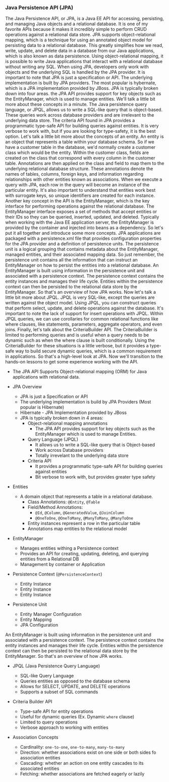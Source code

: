 ### Java Persistence API (JPA)

The Java Persistence API, or JPA, is a Java EE API for accessing, persisting, and managing Java objects and a relational database. It is one of my favorite APIs because it makes it incredibly simple to perform CRUD operations against a relational data store. JPA supports object-relational mapping, which is a technique for using an annotated object model for persisting data to a relational database. This greatly simplifies how we read, write, update, and delete data in a database from our Java applications, which is also known as data persistence. Using object-relational mapping, it is possible to write Java applications that interact with a relational database without writing any SQL. When using JPA, developers only work with objects and the underlying SQL is handled by the JPA provider. It is important to note that JPA is just a specification or API. The underlying implementation is built by JPA providers. The most popular is hybernate, which is a JPA implementation provided by JBoss. JPA is typically broken down into four areas. the JPA API provides support for key objects such as the EntityManager, which is used to manage entities. We'll talk a little bit more about these concepts in a minute. The Java persistence query language, or JPQL, allows us to write a SQL-like query that is object-based. These queries work across database providers and are irrelevant to the underlying data store. The criteria API found in JPA provides a programmatic type-safe API for building queries against entities. It is very verbose to work with, but if you are looking for type-safety, it is the best option. Let's talk a little bit more about the concepts of an entity. An entity is an object that represents a table within your database schema. So if we have a customer table in the database, we'd normally create a customer class which would be the entity. Within the customer class, fields are created on the class that correspond with every column in the customer table. Annotations are then applied on the class and field to map them to the underlying relational database structure. These annotations denote the names of tables, columns, foreign keys, and information regarding relationships with other entities known as associations. When we execute a query with JPA, each row in the query will become an instance of the particular entity. It's also important to understand that entities work best with surrogate keys, so unique identifiers are created for each instance. Another key concept in the API is the EntityManager, which is the key interface for performing operations against the relational database. The EntityManager interface exposes a set of methods that accept entities or their IDs so they can be queried, inserted, updated, and deleted. Typically when working with the Java EE application server, the EntityManager is provided by the container and injected into beans as a dependency. So let's put it all together and introduce some more concepts. JPA applications are packaged with a persistence.xml file that provides configuration properties for the JPA provider and a definition of persistence units. The persistence unit is a logical grouping that contains metadata about the EntityManager, managed entities, and their associated mapping data. So just remember, the persistence unit contains all the information that can instruct an EntityManager on how to persist the entities into a relational database. An EntityManager is built using information in the persistence unit and associated with a persistence context. The persistence context contains the entity instances and manages their life cycle. Entities within the persistence context can then be persisted to the relational data store by the EntityManager. So that's an overview of how JPA works. Now let's talk a little bit more about JPQL. JPQL is very SQL-like, except the queries are written against the object model. Using JPQL, you can construct queries that perform select, update, and delete operations against the database. It's important to note the lack of support for insert operations with JPQL. Within JPQL queries, we can use corollaries for common relational functions like where clauses, like statements, parameters, aggregate operators, and even joins. Finally, let's talk about the CriteriaBuilder API. The CriteriaBuilder is limited to performing queries and is useful when a query needs to be dynamic such as when the where clause is built conditionally. Using the CriteriaBuilder for these situations is a little verbose, but it provides a type-safe way to build secure dynamic queries, which is a common requirement in applications. So that's a high-level look at JPA. Now we'll transition to the hands-on lessons to get some experience working with the API.

- The JPA API Supports Object-relational mapping (ORM) for Java applications with relational data.

- JPA Overview

  - JPA is just a Specification or API
  - The underlying implementation is build by JPA Providers (Most popular is Hibernate)
  - Hibernate - JPA Implementation provided by JBoss
  - JPA is typically broken down in 4 areas:
    - Object-relational mapping annotations
      - The JPA API provides support for key objects such as the EntityManager which is used
        to manage Entities.
    - Query Language (JPQL)
      - It allows us to write a SQL-like query that is Object-based
      - Work across Database providers
      - Totally irrevelant to the underlying data store
    - Criteria API
      - It provides a programmatic type-safe API for building queries against entities
      - Bit verbose to work with, but provides greater type safety

- Entities

  - A domain object that represents a table in a relational database.
    - Class Annotations: `@Entity`, `@Table`
    - Field/Method Annotations:
      - `@Id`, `@Column`, `@GeneratedValue`, `@JoinColumn`
      - `@OneToOne`, `@OneToMany`, `@ManyToMany`, `@ManyToOne`
    - Entity instances represent a row in the particular table
    - Annotations map entities to the relational model

- EntityManager

  - Manages entities withing a Persistence context
  - Provides an API for creating, updating, deleting, and querying entities from a Relational DB
  - Management by container or Application

- Persistence Context (`@PersistenceContext`)

  - Entity Instance
  - Entity Instance
  - Entity Instance

- Persistence Unit
  - Entity Manager Configuration
  - Entity Mapping
  - JPA Configuration

An EntityManager is built using information in the persistence unit and associated with a persistence context. The persistence context contains the entity instances and manages their life cycle. Entities within the persistence context can then be persisted to the relational data store by the EntityManager. So that's an overview of how JPA works.

- JPQL (Java Persistence Query Language)

  - SQL-like Query Language
  - Queries entities as opposed to the database schema
  - Allows for SELECT, UPDATE, and DELETE operations
  - Supports a subset of SQL commands

- Criteria Builder API

  - Type-safe API for entity operations
  - Useful for dynamic queries (Ex. Dynamic `where` clause)
  - Limited to query operations
  - Verbose approach to working with entities

- Association Concepts
  - Cardinality: `one-to-one`, `one-to-many`, `many-to-many`
  - Direction: whether associations exist on one side or both sides fo association entities
  - Cascading: whether an action on one entity cascades to its associated entities
  - Fetching: whether associations are fetched eagerly or lazily
